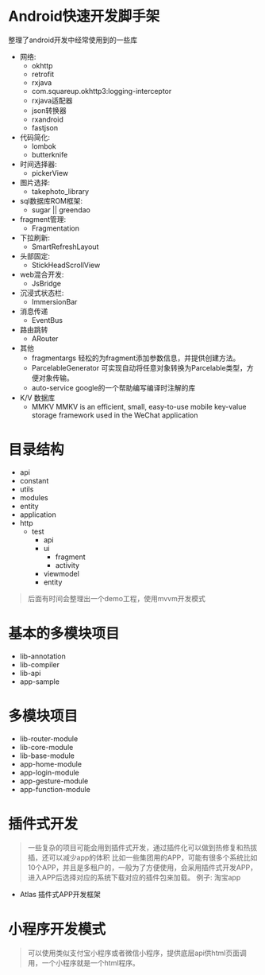 # Android快速开发脚手架
整理了android开发中经常使用到的一些库

- 网络:
  - okhttp
  - retrofit
  - rxjava
  - com.squareup.okhttp3:logging-interceptor
  - rxjava适配器
  - json转换器
  - rxandroid
  - fastjson
- 代码简化:
	- lombok
	- butterknife
- 时间选择器:
	- pickerView
- 图片选择:
	- takephoto_library
- sql数据库ROM框架:
	- sugar || greendao
- fragment管理:
	- Fragmentation
- 下拉刷新:
	- SmartRefreshLayout
- 头部固定:
	- StickHeadScrollView
- web混合开发:
	- JsBridge
- 沉浸式状态栏:
	- ImmersionBar
- 消息传递
	- EventBus
- 路由跳转
	- ARouter
- 其他
	- fragmentargs 轻松的为fragment添加参数信息，并提供创建方法。
	- ParcelableGenerator 可实现自动将任意对象转换为Parcelable类型，方便对象传输。
	- auto-service google的一个帮助编写编译时注解的库
- K/V 数据库
	- MMKV MMKV is an efficient, small, easy-to-use mobile key-value storage framework used in the WeChat application
# 目录结构
- api
- constant
- utils
- modules
- entity
- application
- http
	- test
		- api
		- ui
			- fragment
			- activity
		- viewmodel
		- entity
> 后面有时间会整理出一个demo工程，使用mvvm开发模式

# 基本的多模块项目
- lib-annotation
- lib-compiler
- lib-api
- app-sample

# 多模块项目
- lib-router-module
- lib-core-module
- lib-base-module
- app-home-module
- app-login-module
- app-gesture-module
- app-function-module
# 插件式开发
> 一些复杂的项目可能会用到插件式开发，通过插件化可以做到热修复和热拔插，还可以减少app的体积
> 比如一些集团用的APP，可能有很多个系统比如10个APP，并且是多租户的，一般为了方便使用，会采用插件式开发APP，进入APP后选择对应的系统下载对应的插件包来加载。
> 例子: 淘宝app
- Atlas 插件式APP开发框架
# 小程序开发模式
> 可以使用类似支付宝小程序或者微信小程序，提供底层api供html页面调用，一个小程序就是一个html程序。
